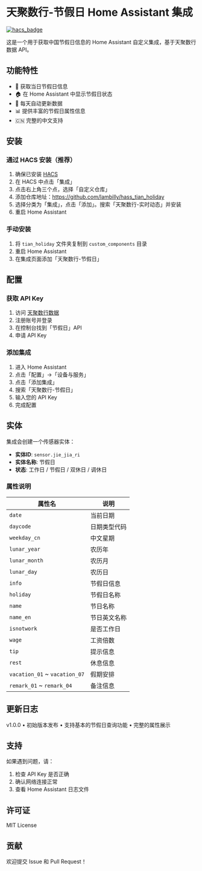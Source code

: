 # 天聚数行-节假日 Home Assistant 集成

[![hacs_badge](https://img.shields.io/badge/HACS-Custom-41BDF5.svg)](https://github.com/hacs/integration)

这是一个用于获取中国节假日信息的 Home Assistant 自定义集成，基于天聚数行数据 API。

## 功能特性

- 📅 获取当日节假日信息
- 🏠 在 Home Assistant 中显示节假日状态
- 🔄 每天自动更新数据
- 📊 提供丰富的节假日属性信息
- 🇨🇳 完整的中文支持

## 安装

### 通过 HACS 安装（推荐）

1. 确保已安装 [HACS](https://hacs.xyz/)
2. 在 HACS 中点击「集成」
3. 点击右上角三个点，选择「自定义仓库」
4. 添加仓库地址：https://github.com/lambilly/hass_tian_holiday
5. 选择分类为「集成」，点击「添加」。搜索「天聚数行-实时动态」并安装
6. 重启 Home Assistant

### 手动安装

1. 将 `tian_holiday` 文件夹复制到 `custom_components` 目录
2. 重启 Home Assistant
3. 在集成页面添加「天聚数行-节假日」

## 配置

### 获取 API Key

1. 访问 [天聚数行数据](https://www.tianapi.com/)
2. 注册账号并登录
3. 在控制台找到「节假日」API
4. 申请 API Key

### 添加集成

1. 进入 Home Assistant
2. 点击「配置」->「设备与服务」
3. 点击「添加集成」
4. 搜索「天聚数行-节假日」
5. 输入您的 API Key
6. 完成配置

## 实体

集成会创建一个传感器实体：

- **实体ID**: `sensor.jie_jia_ri`
- **实体名称**: 节假日
- **状态**: 工作日 / 节假日 / 双休日 / 调休日

### 属性说明

| 属性名 | 说明 |
|--------|------|
| `date` | 当前日期 |
| `daycode` | 日期类型代码 |
| `weekday_cn` | 中文星期 |
| `lunar_year` | 农历年 |
| `lunar_month` | 农历月 |
| `lunar_day` | 农历日 |
| `info` | 节假日信息 |
| `holiday` | 节假日名称 |
| `name` | 节日名称 |
| `name_en` | 节日英文名称 |
| `isnotwork` | 是否工作日 |
| `wage` | 工资倍数 |
| `tip` | 提示信息 |
| `rest` | 休息信息 |
| `vacation_01` ~ `vacation_07` | 假期安排 |
| `remark_01` ~ `remark_04` | 备注信息 |

## 更新日志
v1.0.0
•	初始版本发布
•	支持基本的节假日查询功能
•	完整的属性展示

## 支持
如果遇到问题，请：
1.	检查 API Key 是否正确
2.	确认网络连接正常
3.	查看 Home Assistant 日志文件

## 许可证
MIT License

## 贡献
欢迎提交 Issue 和 Pull Request！


